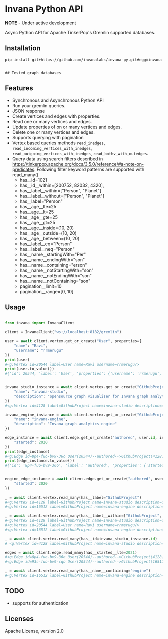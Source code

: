 # Invana Python API

**NOTE** - Under active development

Async Python API for Apache TinkerPop's Gremlin supported databases.

## Installation
```shell
pip install git+https://github.com/invanalabs/invana-py.git#egg=invana


## Tested graph databases

```
## Features

- Synchronous and Asynchronous Python API
- Run your gremlin queries.
- JSON response
- Create vertices and edges with properties.
- Read one or many vertices and edges.
- Update properties of on or many vertices and edges.
- Delete one or many vertices and edges.
- Supports querying with pagination
- Vertex based queries methods `read_inedges`, `read_incoming_vertices_with_inedges`,
  `read_outgoing_vertices_with_inedges`, `read_bothv_with_outedges`.
- Query data using search filters described in https://tinkerpop.apache.org/docs/3.5.0/reference/#a-note-on-predicates. Following filter keyword patterns are supported with read_many()
  - has__id=1021
  - has__id__within=[200752, 82032, 4320], 
  - has__label__within=["Person", "Planet"]
  - has__label__without=["Person", "Planet"]
  - has__label="Person"
  - has__age__lte=25
  - has__age__lt=25
  - has__age__gte=25
  - has__age__gt=25
  - has__age__inside=(10, 20)
  - has__age__outside=(10, 20)
  - has__age__between=(10, 20)
  - has__label__eq="Person"
  - has__label__neq="Person"
  - has__name__startingWith="Per"
  - has__name__endingWith="son"
  - has__name__containing="erson"
  - has__name__notStartingWith="son"
  - has__name__notEndingWith="son"
  - has__name__notContaining="son"
  - pagination__limit=10
  - pagination__range=[0, 10]

## Usage

```python

from invana import InvanaClient

client = InvanaClient("ws://localhost:8182/gremlin")

user = await client.vertex.get_or_create("User", properties={
    "name": "Ravi",
    "username": "rrmerugu"
})
print(user)
#<g:Vertex id=20544 label=User name=Ravi username=rrmerugu/>
print(user.to_value())
#{'id': 20544, 'label': 'User', 'properties': {'username': 'rrmerugu', 'name': 'Ravi'}}


invana_studio_instance = await client.vertex.get_or_create("GithubProject", properties={
    "name": "invana-studio",
    "description": "opensource graph visualiser for Invana graph analytics engine"
})
#<g:Vertex id=4128 label=GithubProject name=invana-studio description=opensource graph visualiser for Invana graph analytics engine/>

invana_engine_instance = await client.vertex.get_or_create("GithubProject", properties={
    "name": "invana-engine",
    "description": "Invana graph analytics engine"
})

edge_instance = await client.edge.get_or_create("authored", user.id, invana_studio_instance.id, properties={
    "started": 2020
})
print(edge_instance)
#<g:Edge id=8p4-fuo-bv9-36o User(20544)--authored-->GithubProject(4128) started=2020/>
print(edge_instance.to_value())
#{'id': '8p4-fuo-bv9-36o', 'label': 'authored', 'properties': {'started': 2020}, 'inv_label': 'GithubProject', 'inv': 4128, 'outv_label': 'User', 'outv': 4128}


engine_edge_instance = await client.edge.get_or_create("authored", user.id, invana_engine_instance.id, properties={
    "started": 2020
})
    
_ = await client.vertex.read_many(has__label="GithubProject")
#<g:Vertex id=4128 label=GithubProject name=invana-studio description=opensource graph visualiser for Invana graph analytics engine/>
#<g:Vertex id=16512 label=GithubProject name=invana-engine description=Invana graph analytics engine/>

_ = await client.vertex.read_many(has__label__within=["GithubProject", "User"])
#<g:Vertex id=4128 label=GithubProject name=invana-studio description=opensource graph visualiser for Invana graph analytics engine/>
#<g:Vertex id=20544 label=User name=Ravi username=rrmerugu/>
#<g:Vertex id=16512 label=GithubProject name=invana-engine description=Invana graph analytics engine/>

_ = await client.vertex.read_many(has__id=invana_studio_instance.id)
# <g:Vertex id=4128 label=GithubProject name=invana-studio description=opensource graph visualiser for Invana graph analytics engine/>

edges = await client.edge.read_many(has__started__lte=2021)
#<g:Edge id=8p4-fuo-bv9-36o User(20544)--authored-->GithubProject(4128) started=2020/>
#<g:Edge id=93c-fuo-bv9-cqo User(20544)--authored-->GithubProject(16512) started=2020/>

_ = await client.vertex.read_many(has__name__containing="engine")
#<g:Vertex id=16512 label=GithubProject name=invana-engine description=Invana graph analytics engine/>

```
## TODO
  - supports for authentication

## Licenses

Apache License, version 2.0


